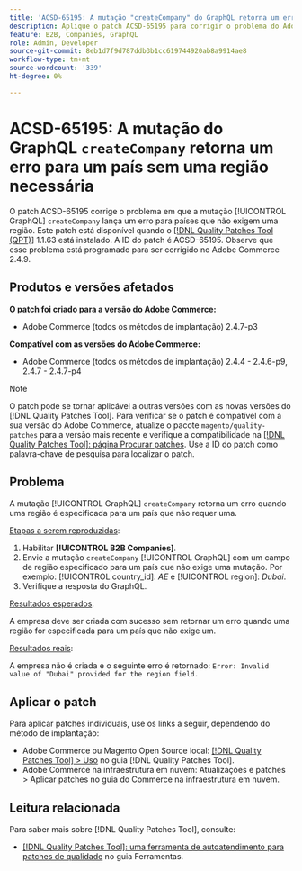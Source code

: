 ```yaml
---
title: 'ACSD-65195: A mutação "createCompany" do GraphQL retorna um erro para um país sem uma região necessária'
description: Aplique o patch ACSD-65195 para corrigir o problema do Adobe Commerce em que a mutação "createCompany" do GraphQL lança um erro para países que não exigem uma região.
feature: B2B, Companies, GraphQL
role: Admin, Developer
source-git-commit: 8eb1d7f9d787ddb3b1cc619744920ab8a9914ae8
workflow-type: tm+mt
source-wordcount: '339'
ht-degree: 0%

---
```



# ACSD-65195: A mutação do GraphQL `createCompany` retorna um erro para um país sem uma região necessária

O patch ACSD-65195 corrige o problema em que a mutação [!UICONTROL GraphQL] `createCompany` lança um erro para países que não exigem uma região. Este patch está disponível quando o [[!DNL Quality Patches Tool (QPT)]](/help/tools/quality-patches-tool/quality-patches-tool-to-self-serve-quality-patches.md) 1.1.63 está instalado. A ID do patch é ACSD-65195. Observe que esse problema está programado para ser corrigido no Adobe Commerce 2.4.9.

## Produtos e versões afetados

**O patch foi criado para a versão do Adobe Commerce:**

* Adobe Commerce (todos os métodos de implantação) 2.4.7-p3

**Compatível com as versões do Adobe Commerce:**

* Adobe Commerce (todos os métodos de implantação) 2.4.4 - 2.4.6-p9, 2.4.7 - 2.4.7-p4

>[!NOTE]
>
>O patch pode se tornar aplicável a outras versões com as novas versões do [!DNL Quality Patches Tool]. Para verificar se o patch é compatível com a sua versão do Adobe Commerce, atualize o pacote `magento/quality-patches` para a versão mais recente e verifique a compatibilidade na [[!DNL Quality Patches Tool]: página Procurar patches](https://experienceleague.adobe.com/tools/commerce-quality-patches/index.html). Use a ID do patch como palavra-chave de pesquisa para localizar o patch.

## Problema

A mutação [!UICONTROL GraphQL] `createCompany` retorna um erro quando uma região é especificada para um país que não requer uma.

<u>Etapas a serem reproduzidas</u>:

1. Habilitar **[!UICONTROL B2B Companies]**.
1. Envie a mutação `createCompany` [!UICONTROL GraphQL] com um campo de região especificado para um país que não exige uma mutação. Por exemplo: [!UICONTROL country_id]: *AE* e [!UICONTROL region]: *Dubai*.
1. Verifique a resposta do GraphQL.

<u>Resultados esperados</u>:

A empresa deve ser criada com sucesso sem retornar um erro quando uma região for especificada para um país que não exige um.

<u>Resultados reais</u>:

A empresa não é criada e o seguinte erro é retornado:
`Error: Invalid value of "Dubai" provided for the region field.`

## Aplicar o patch

Para aplicar patches individuais, use os links a seguir, dependendo do método de implantação:

* Adobe Commerce ou Magento Open Source local: [[!DNL Quality Patches Tool] > Uso](/help/tools/quality-patches-tool/usage.md) no guia [!DNL Quality Patches Tool].
* Adobe Commerce na infraestrutura em nuvem: Atualizações e patches > Aplicar patches no guia do Commerce na infraestrutura em nuvem.

## Leitura relacionada

Para saber mais sobre [!DNL Quality Patches Tool], consulte:

* [[!DNL Quality Patches Tool]: uma ferramenta de autoatendimento para patches de qualidade](/help/tools/quality-patches-tool/quality-patches-tool-to-self-serve-quality-patches.md) no guia Ferramentas.
